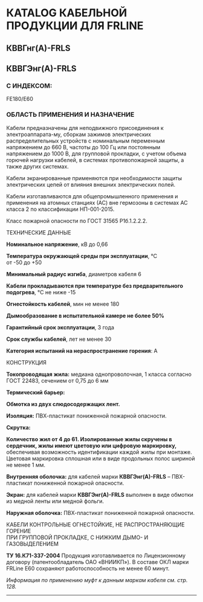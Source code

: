 # КATALOG КАБЕЛЬНОЙ ПРОДУКЦИИ ДЛЯ FRLINE

## КВВГнг(А)-FRLS  
## КВВГЭнг(А)-FRLS  

### С ИНДЕКСОМ: 
FE180/Е60 

### ОБЛАСТЬ ПРИМЕНЕНИЯ И НАЗНАЧЕНИЕ
Кабели предназначены для неподвижного присоединения к электроаппарата\-му, сборкам зажимов электрических распределительных устройств с номинальным переменным напряжением до 660 В, частоты до 100 Гц или постоянным напряжением до 1000 В, для групповой прокладки, с учетом объема горючей нагрузки кабелей, в системах противопожарной защиты, а также других системах.

Кабели экранированные применяются при необходимости защиты электрических цепей от влияния внешних электрических полей.

Кабели изготавливаются для общепромышленного применения и применения на атомных станциях (АС) вне гермозоны в системах АС класса 2 по классификации НП-001-2015.

Класс пожарной опасности по ГОСТ 31565 P1б.1.2.2.2.

ТЕХНИЧЕСКИЕ ДАННЫЕ

**Номинальное напряжение**, кВ до 0,66

**Температура окружающей среды при эксплуатации**, °C  
от -50 до +50

**Минимальный радиус изгиба**, диаметров кабеля 6

**Кабели прокладываются при температуре без предварительного подогрева**, °C не ниже -15

**Огнестойкость кабелей**, мин не менее 180

**Дымообразование в испытательной камере не более 50%**

**Гарантийный срок эксплуатации**, 3 года

**Срок службы кабелей**, лет не менее 30

**Категория испытаний на нераспространение горения**: A

КОНСТРУКЦИЯ

**Токопроводящая жила:** медиана однопроволочная, 1 класса согласно ГОСТ 22483, сечением от 0,75 до 6 мм

**Термический барьер:** 

**Обмотка из двух слюдосодержащих лент.**

**Изоляция:** ПВХ-пластикат пониженной пожарной опасности.

**Скрутка:** 

**Количество жил от 4 до 61. Изолированные жилы скручены в сердечник, жилы имеют цветовую или цифровую маркировку,** обеспечивая возможность идентификации каждой жилы при монтаже. Цветовая маркировка сплошная или в виде продольных полос шириной не менее 1 мм.

**Внутренняя оболочка:** для кабелей марки **КВВГЭнг(А)-FRLS** – ПВХ-пластикат пониженной пожарной опасности.

**Экран:** для кабелей марки **КВВГЭнг(А)-FRLS** выполнен в виде обмотки из медной ленты или медной фольги.

**Наружная оболочка:** ПВХ-пластикат пониженной пожарной опасности.

КАБЕЛИ КОНТРОЛЬНЫЕ ОГНЕСТОЙКИЕ, НЕ РАСПРОСТРАНЯЮЩИЕ ГОРЕНИЕ  
ПРИ ГРУППОВОЙ ПРОКЛАДКЕ, С НИЖКИМ ДЫМО- И ГАЗОВЫДЕЛЕНИЕМ

**ТУ 16.К71-337-2004**
Продукция изготавливается по Лицензионному договору (патентообладатель ОАО «ВНИИКП»). В составе ОКЛ марки FRLine Е60 сохраняют работоспособность не менее 60 минут.

*Информация по применению муфт к данным маркам кабеля см. стр. 128.*

---
